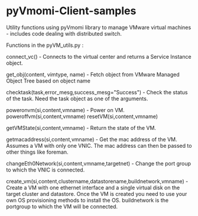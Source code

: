 pyVmomi-Client-samples
======================

Utility functions using pyVmomi library to manage VMware virtual machines - includes code dealing with distributed switch. 


Functions in the pyVM_utils.py :

connect_vc() - Connects to the virtual center and returns a Service Instance object.

get_obj(content, vimtype, name) - Fetch object from VMware Managed Object Tree based on object name

checktask(task,error_mesg,success_mesg="Success") - Check the status of the task. Need the task object as one of the arguments.

poweronvm(si,content,vmname) - Power on VM.
poweroffvm(si,content,vmname)
resetVM(si,content,vmname)

getVMState(si,content,vmname) - Return the state of the VM.

getmacaddress(si,content,vmname) - Get the mac address of the VM. Assumes a VM with only one VNIC. The mac address can then be passed to other things like foreman.

changeEth0Network(si,content,vmname,targetnet) - Change the port group to which the VNIC is connected.

create_vm(si,content,clustername,datastorename,buildnetwork,vmname) - Create a VM with one ethernet interface and a single virtual disk on the target cluster and datastore.  Once the VM is created you need to use your own OS provisioning methods to install the OS. buildnetwork is the portgroup to which the VM will be connected.

